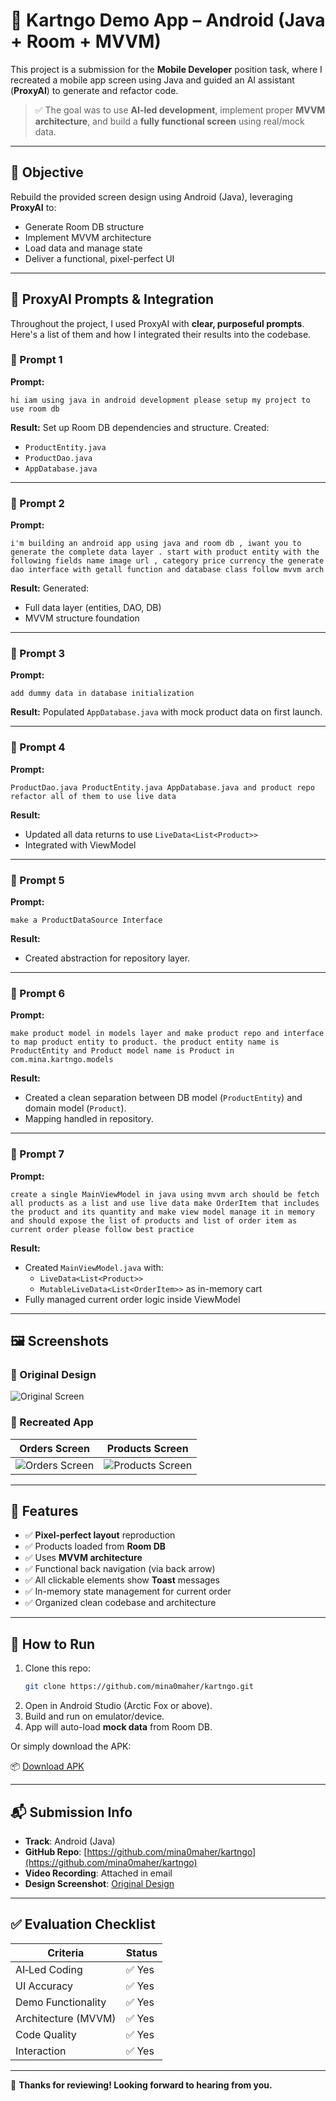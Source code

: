 # 📱 Kartngo Demo App – Android (Java + Room + MVVM)

This project is a submission for the **Mobile Developer** position task, where I recreated a mobile app screen using Java and guided an AI assistant (**ProxyAI**) to generate and refactor code.

> ✅ The goal was to use **AI-led development**, implement proper **MVVM architecture**, and build a **fully functional screen** using real/mock data.

---

## 🎯 Objective

Rebuild the provided screen design using Android (Java), leveraging **ProxyAI** to:
- Generate Room DB structure
- Implement MVVM architecture
- Load data and manage state
- Deliver a functional, pixel-perfect UI

---

## 🧠 ProxyAI Prompts & Integration

Throughout the project, I used ProxyAI with **clear, purposeful prompts**. Here's a list of them and how I integrated their results into the codebase.

### 🧩 Prompt 1
**Prompt:**
```
hi iam using java in android development please setup my project to use room db
```
**Result:**
Set up Room DB dependencies and structure. Created:
- `ProductEntity.java`
- `ProductDao.java`
- `AppDatabase.java`

---

### 🧩 Prompt 2
**Prompt:**
```
i'm building an android app using java and room db , iwant you to generate the complete data layer . start with product entity with the following fields name image url , category price currency the generate dao interface with getall function and database class follow mvvm arch
```
**Result:**
Generated:
- Full data layer (entities, DAO, DB)
- MVVM structure foundation

---

### 🧩 Prompt 3
**Prompt:**
```
add dummy data in database initialization
```
**Result:**
Populated `AppDatabase.java` with mock product data on first launch.

---

### 🧩 Prompt 4
**Prompt:**
```
ProductDao.java ProductEntity.java AppDatabase.java and product repo refactor all of them to use live data
```
**Result:**
- Updated all data returns to use `LiveData<List<Product>>`
- Integrated with ViewModel

---

### 🧩 Prompt 5
**Prompt:**
```
make a ProductDataSource Interface
```
**Result:**
- Created abstraction for repository layer.

---

### 🧩 Prompt 6
**Prompt:**
```
make product model in models layer and make product repo and interface to map product entity to product. the product entity name is ProductEntity and Product model name is Product in com.mina.kartngo.models
```
**Result:**
- Created a clean separation between DB model (`ProductEntity`) and domain model (`Product`).
- Mapping handled in repository.

---

### 🧩 Prompt 7
**Prompt:**
```
create a single MainViewModel in java using mvvm arch should be fetch all products as a list and use live data make OrderItem that includes the product and its quantity and make view model manage it in memory and should expose the list of products and list of order item as current order please follow best practice
```
**Result:**
- Created `MainViewModel.java` with:
  - `LiveData<List<Product>>`
  - `MutableLiveData<List<OrderItem>>` as in-memory cart
- Fully managed current order logic inside ViewModel

---

## 🖼️ Screenshots

### 🔷 Original Design

![Original Screen](https://github.com/mina0maher/kartngo/blob/master/screenShots/original_screen.jpg?raw=true)

### 🔶 Recreated App

| Orders Screen | Products Screen |
|---------------|-----------------|
| ![Orders Screen](https://github.com/mina0maher/kartngo/blob/master/screenShots/ordres_screen.jpg?raw=true) | ![Products Screen](https://github.com/mina0maher/kartngo/blob/master/screenShots/products_screen.jpg?raw=true) |

---

## 🧪 Features

- ✅ **Pixel-perfect layout** reproduction
- ✅ Products loaded from **Room DB**
- ✅ Uses **MVVM architecture**
- ✅ Functional back navigation (via back arrow)
- ✅ All clickable elements show **Toast** messages
- ✅ In-memory state management for current order
- ✅ Organized clean codebase and architecture

---

## 🚀 How to Run

1. Clone this repo:
   ```bash
   git clone https://github.com/mina0maher/kartngo.git
   ```
2. Open in Android Studio (Arctic Fox or above).
3. Build and run on emulator/device.
4. App will auto-load **mock data** from Room DB.

Or simply download the APK:

📦 [Download APK](https://github.com/mina0maher/kartngo/blob/master/apk/app-debug.apk?raw=true)

---

## 📬 Submission Info

- **Track**: Android (Java)
- **GitHub Repo**: [https://github.com/mina0maher/kartngo](https://github.com/mina0maher/kartngo)
- **Video Recording**: Attached in email
- **Design Screenshot**: [Original Design](https://github.com/mina0maher/kartngo/blob/master/screenShots/original_screen.jpg?raw=true)

---

## ✅ Evaluation Checklist

| Criteria             | Status |
|----------------------|--------|
| AI‑Led Coding        | ✅ Yes |
| UI Accuracy          | ✅ Yes |
| Demo Functionality   | ✅ Yes |
| Architecture (MVVM)  | ✅ Yes |
| Code Quality         | ✅ Yes |
| Interaction          | ✅ Yes |

---

🎉 **Thanks for reviewing! Looking forward to hearing from you.**
